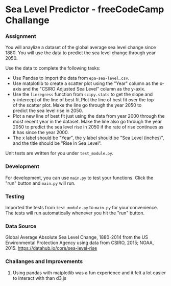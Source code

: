 # Sea Level Predictor - freeCodeCamp Challange

### Assignment

You will anaylize a dataset of the global average sea level change since<br> 1880. You will use the data to predict the sea level change through year <br> 2050.

Use the data to complete the following tasks:
* Use Pandas to import the data from `epa-sea-level.csv`.
* Use matplotlib to create a scatter plot using the "Year" column as the x-axis and the "CSIRO Adjusted Sea Level" column as the y-axix.
* Use the `linregress` function from `scipy.stats` to get the slope and <br> y-intercept of the line of best fit.Plot the line of best fit over the top<br> of the scatter plot. Make the line go through the year 2050 to <br> predict the sea level rise in 2050.
* Plot a new line of best fit just using the data from year 2000 through the <br> most recent year in the dataset. Make the line also go through the year 2050 to predict the sea level rise in 2050 if the rate of rise continues as <br> it has since the year 2000.
* The x label should be "Year", the y label should be "Sea Level (inches)",<br> and the title should be "Rise in Sea Level".

Unit tests are written for you under `test_module.py`.

### Development

For development, you can use `main.py` to test your functions. Click the <br> "run" button and `main.py` will run.

### Testing 

Imported the tests from `test_module.py` to `main.py` for your convenience. <br>The tests will run automatically whenever you hit the "run" button.


### Data Source
Global Average Absolute Sea Level Change, 1880-2014 from the US <br> Environmental Protection Agency using data from CSIRO, 2015; NOAA, 2015.
https://datahub.io/core/sea-level-rise


### Challanges and Improvements
1.  Using pandas with matplotlib was a fun experience and it felt a lot easier <br> to interact with than d3.js

